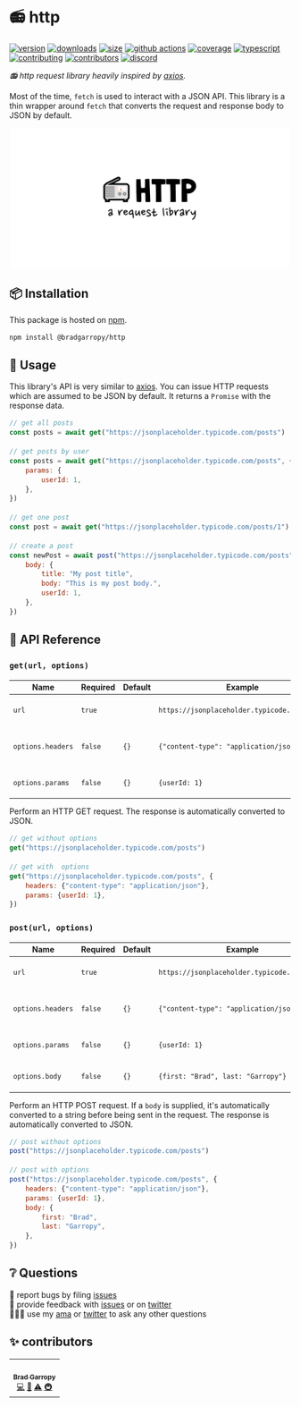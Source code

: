 # 📻 http

[![version][version-badge]][npm]
[![downloads][downloads-badge]][npm]
[![size][size-badge]][bundlephobia]
[![github actions][github-actions-badge]][github-actions]
[![coverage][codecov-badge]][codecov]
[![typescript][typescript-badge]][typescript]
[![contributing][contributing-badge]][contributing]
[![contributors][contributors-badge]][contributors]
[![discord][discord-badge]][discord]

_📻 http request library heavily inspired by [axios][axios]._

Most of the time, `fetch` is used to interact with a JSON API. This library is a thin wrapper around `fetch` that converts the request and response body to JSON by default.

<p align="center">
    <a href="https://www.npmjs.com/package/@bradgarropy/http">
        <img alt="next link" src="./images/github.png" width="500">
    </a>
</p>

## 📦 Installation

This package is hosted on [npm][npm].

```bash
npm install @bradgarropy/http
```

## 🥑 Usage

This library's API is very similar to [axios][axios]. You can issue HTTP requests which are assumed to be JSON by default. It returns a `Promise` with the response data.

```javascript
// get all posts
const posts = await get("https://jsonplaceholder.typicode.com/posts")

// get posts by user
const posts = await get("https://jsonplaceholder.typicode.com/posts", {
    params: {
        userId: 1,
    },
})

// get one post
const post = await get("https://jsonplaceholder.typicode.com/posts/1")

// create a post
const newPost = await post("https://jsonplaceholder.typicode.com/posts", {
    body: {
        title: "My post title",
        body: "This is my post body.",
        userId: 1,
    },
})
```

## 📖 API Reference

### `get(url, options)`

| Name              | Required | Default | Example                                      | Description                         |
| ----------------- | -------- | ------- | -------------------------------------------- | ----------------------------------- |
| `url`             | `true`   |         | `https://jsonplaceholder.typicode.com/posts` | Web address of the API.             |
| `options.headers` | `false`  | `{}`    | `{"content-type": "application/json"}`       | Headers object, similar to `fetch`. |
| `options.params`  | `false`  | `{}`    | `{userId: 1}`                                | Query parameters object.            |

Perform an HTTP GET request. The response is automatically converted to JSON.

```javascript
// get without options
get("https://jsonplaceholder.typicode.com/posts")

// get with  options
get("https://jsonplaceholder.typicode.com/posts", {
    headers: {"content-type": "application/json"},
    params: {userId: 1},
})
```

### `post(url, options)`

| Name              | Required | Default | Example                                      | Description                         |
| ----------------- | -------- | ------- | -------------------------------------------- | ----------------------------------- |
| `url`             | `true`   |         | `https://jsonplaceholder.typicode.com/posts` | Web address of the API.             |
| `options.headers` | `false`  | `{}`    | `{"content-type": "application/json"}`       | Headers object, similar to `fetch`. |
| `options.params`  | `false`  | `{}`    | `{userId: 1}`                                | Query parameters object.            |
| `options.body`    | `false`  | `{}`    | `{first: "Brad", last: "Garropy"}`           | JSON body to send to the API.       |

Perform an HTTP POST request. If a `body` is supplied, it's automatically converted to a string before being sent in the request. The response is automatically converted to JSON.

```javascript
// post without options
post("https://jsonplaceholder.typicode.com/posts")

// post with options
post("https://jsonplaceholder.typicode.com/posts", {
    headers: {"content-type": "application/json"},
    params: {userId: 1},
    body: {
        first: "Brad",
        last: "Garropy",
    },
})
```

## ❔ Questions

🐛 report bugs by filing [issues][issues]  
📢 provide feedback with [issues][issues] or on [twitter][twitter]  
🙋🏼‍♂️ use my [ama][ama] or [twitter][twitter] to ask any other questions

## ✨ contributors

<!-- ALL-CONTRIBUTORS-LIST:START - Do not remove or modify this section -->
<!-- prettier-ignore-start -->
<!-- markdownlint-disable -->
<table>
  <tr>
    <td align="center"><a href="https://bradgarropy.com"><img src="https://avatars.githubusercontent.com/u/11336745?v=4?s=100" width="100px;" alt=""/><br /><sub><b>Brad Garropy</b></sub></a><br /><a href="https://github.com/bradgarropy/http/commits?author=bradgarropy" title="Code">💻</a> <a href="https://github.com/bradgarropy/http/commits?author=bradgarropy" title="Documentation">📖</a> <a href="https://github.com/bradgarropy/http/commits?author=bradgarropy" title="Tests">⚠️</a> <a href="#infra-bradgarropy" title="Infrastructure (Hosting, Build-Tools, etc)">🚇</a></td>
  </tr>
</table>

<!-- markdownlint-restore -->
<!-- prettier-ignore-end -->

<!-- ALL-CONTRIBUTORS-LIST:END -->

[codecov]: https://app.codecov.io/gh/bradgarropy/http
[contributing]: https://github.com/bradgarropy/http/blob/master/contributing.md
[contributors]: #-contributors
[npm]: https://www.npmjs.com/package/@bradgarropy/http
[codecov-badge]: https://img.shields.io/codecov/c/github/bradgarropy/http?style=flat-square
[version-badge]: https://img.shields.io/npm/v/@bradgarropy/http.svg?style=flat-square
[downloads-badge]: https://img.shields.io/npm/dt/@bradgarropy/http?style=flat-square
[contributing-badge]: https://img.shields.io/badge/PRs-welcome-success?style=flat-square
[contributors-badge]: https://img.shields.io/github/all-contributors/bradgarropy/http?style=flat-square
[issues]: https://github.com/bradgarropy/http/issues
[twitter]: https://twitter.com/bradgarropy
[ama]: https://bradgarropy.com/ama
[bundlephobia]: https://bundlephobia.com/result?p=@bradgarropy/http
[size-badge]: https://img.shields.io/bundlephobia/minzip/@bradgarropy/http?style=flat-square
[github-actions]: https://github.com/bradgarropy/http/actions
[github-actions-badge]: https://img.shields.io/github/workflow/status/bradgarropy/http/%F0%9F%9A%80%20release?style=flat-square
[typescript]: https://www.typescriptlang.org/dt/search?search=%40bradgarropy%2Fhttp
[typescript-badge]: https://img.shields.io/npm/types/@bradgarropy/http?style=flat-square
[discord]: https://bradgarropy.com/discord
[discord-badge]: https://img.shields.io/discord/748196643140010015?style=flat-square
[axios]: https://github.com/axios/axios
